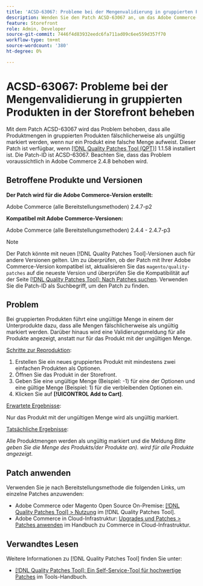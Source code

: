 ```yaml
---
title: 'ACSD-63067: Probleme bei der Mengenvalidierung in gruppierten Produkten in der Storefront beheben'
description: Wenden Sie den Patch ACSD-63067 an, um das Adobe Commerce-Problem zu beheben, bei dem alle Produktmengen in gruppierten Produkten fälschlicherweise als ungültig markiert sind, wenn nur ein Produkt eine falsche Menge hat.
feature: Storefront
role: Admin, Developer
source-git-commit: 7446f4d83932eedc6fa711ad09c6ee559d357f70
workflow-type: tm+mt
source-wordcount: '380'
ht-degree: 0%

---
```


# ACSD-63067: Probleme bei der Mengenvalidierung in gruppierten Produkten in der Storefront beheben

Mit dem Patch ACSD-63067 wird das Problem behoben, dass alle Produktmengen in gruppierten Produkten fälschlicherweise als ungültig markiert werden, wenn nur ein Produkt eine falsche Menge aufweist. Dieser Patch ist verfügbar, wenn [[!DNL Quality Patches Tool (QPT)]](/help/tools/quality-patches-tool/quality-patches-tool-to-self-serve-quality-patches.md) 1.1.58 installiert ist. Die Patch-ID ist ACSD-63067. Beachten Sie, dass das Problem voraussichtlich in Adobe Commerce 2.4.8 behoben wird.

## Betroffene Produkte und Versionen

**Der Patch wird für die Adobe Commerce-Version erstellt:**

Adobe Commerce (alle Bereitstellungsmethoden) 2.4.7-p2

**Kompatibel mit Adobe Commerce-Versionen:**

Adobe Commerce (alle Bereitstellungsmethoden) 2.4.4 - 2.4.7-p3

>[!NOTE]
>
>Der Patch könnte mit neuen [!DNL Quality Patches Tool]-Versionen auch für andere Versionen gelten. Um zu überprüfen, ob der Patch mit Ihrer Adobe Commerce-Version kompatibel ist, aktualisieren Sie das `magento/quality-patches` auf die neueste Version und überprüfen Sie die Kompatibilität auf der Seite [[!DNL Quality Patches Tool]: Nach Patches suchen](https://experienceleague.adobe.com/tools/commerce-quality-patches/index.html). Verwenden Sie die Patch-ID als Suchbegriff, um den Patch zu finden.

## Problem

Bei gruppierten Produkten führt eine ungültige Menge in einem der Unterprodukte dazu, dass alle Mengen fälschlicherweise als ungültig markiert werden. Darüber hinaus wird eine Validierungsmeldung für alle Produkte angezeigt, anstatt nur für das Produkt mit der ungültigen Menge.

<u>Schritte zur Reproduktion</u>:

1. Erstellen Sie ein neues gruppiertes Produkt mit mindestens zwei einfachen Produkten als Optionen.
1. Öffnen Sie das Produkt in der Storefront.
1. Geben Sie eine ungültige Menge (Beispiel: -1) für eine der Optionen und eine gültige Menge (Beispiel: 1) für die verbleibenden Optionen ein.
1. Klicken Sie auf **[!UICONTROL Add to Cart]**.

<u>Erwartete Ergebnisse</u>:

Nur das Produkt mit der ungültigen Menge wird als ungültig markiert.

<u>Tatsächliche Ergebnisse</u>:

Alle Produktmengen werden als ungültig markiert und die Meldung *Bitte geben Sie die Menge des Produkts/der Produkte an). wird für alle Produkte angezeigt*.


## Patch anwenden

Verwenden Sie je nach Bereitstellungsmethode die folgenden Links, um einzelne Patches anzuwenden:

* Adobe Commerce oder Magento Open Source On-Premise: [[!DNL Quality Patches Tool] > Nutzung](/help/tools/quality-patches-tool/usage.md) im [!DNL Quality Patches Tool].
* Adobe Commerce in Cloud-Infrastruktur: [Upgrades und Patches > Patches anwenden](https://experienceleague.adobe.com/docs/commerce-cloud-service/user-guide/develop/upgrade/apply-patches.html) im Handbuch zu Commerce in Cloud-Infrastruktur.


## Verwandtes Lesen

Weitere Informationen zu [!DNL Quality Patches Tool] finden Sie unter:

* [[!DNL Quality Patches Tool]: Ein Self-Service-Tool für hochwertige Patches](/help/tools/quality-patches-tool/quality-patches-tool-to-self-serve-quality-patches.md) im Tools-Handbuch.
